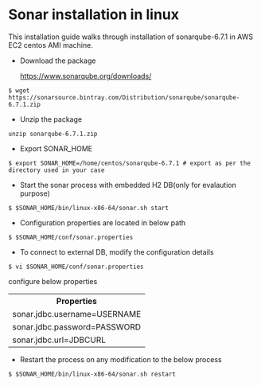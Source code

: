 # Sonar installation in linux

This installation guide walks through installation of sonarqube-6.7.1 in AWS EC2 centos AMI machine.

* Download the package 

  https://www.sonarqube.org/downloads/

```
$ wget https://sonarsource.bintray.com/Distribution/sonarqube/sonarqube-6.7.1.zip
```

* Unzip the package

```
unzip sonarqube-6.7.1.zip
```
* Export SONAR_HOME

```
$ export SONAR_HOME=/home/centos/sonarqube-6.7.1 # export as per the directory used in your case
```

* Start the sonar process with embedded H2 DB(only for evalaution purpose)

```
$ $SONAR_HOME/bin/linux-x86-64/sonar.sh start
```

* Configuration properties are located in below path 

```
$ $SONAR_HOME/conf/sonar.properties
```

* To connect to external DB, modify the configuration details

```
$ vi $SONAR_HOME/conf/sonar.properties
```

  configure below properties
 
  <table>
  <th>Properties</th>
  <tr><td>sonar.jdbc.username=USERNAME</td></tr>
   <tr><td>sonar.jdbc.password=PASSWORD</td></tr>
   <tr><td>sonar.jdbc.url=JDBCURL</td></tr>
  </table>

* Restart the process on any modification to the below process

```
$ $SONAR_HOME/bin/linux-x86-64/sonar.sh restart
```

